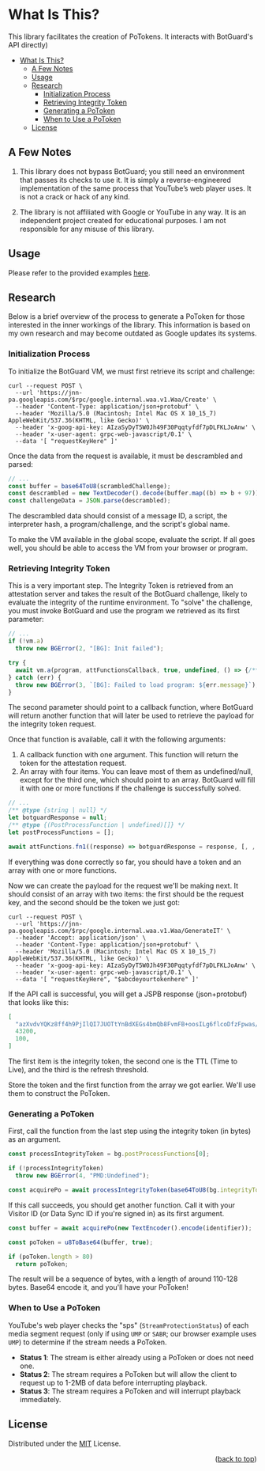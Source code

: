# What Is This?
This library facilitates the creation of PoTokens. It interacts with BotGuard's API directly)


- [What Is This?](#what-is-this)
  - [A Few Notes](#a-few-notes)
  - [Usage](#usage)
  - [Research](#research)
    - [Initialization Process](#initialization-process)
    - [Retrieving Integrity Token](#retrieving-integrity-token)
    - [Generating a PoToken](#generating-a-potoken)
    - [When to Use a PoToken](#when-to-use-a-potoken)
  - [License](#license)

## A Few Notes

1. This library does not bypass BotGuard; you still need an environment that passes its checks to use it. It is simply a reverse-engineered implementation of the same process that YouTube’s web player uses. It is not a crack or hack of any kind.

2. The library is not affiliated with Google or YouTube in any way. It is an independent project created for educational purposes. I am not responsible for any misuse of this library.

## Usage

Please refer to the provided examples [here](./examples/).

## Research

Below is a brief overview of the process to generate a PoToken for those interested in the inner workings of the library. This information is based on my own research and may become outdated as Google updates its systems.

### Initialization Process

To initialize the BotGuard VM, we must first retrieve its script and challenge:
```shell
curl --request POST \
  --url 'https://jnn-pa.googleapis.com/$rpc/google.internal.waa.v1.Waa/Create' \
  --header 'Content-Type: application/json+protobuf' \
  --header 'Mozilla/5.0 (Macintosh; Intel Mac OS X 10_15_7) AppleWebKit/537.36(KHTML, like Gecko)' \
  --header 'x-goog-api-key: AIzaSyDyT5W0Jh49F30Pqqtyfdf7pDLFKLJoAnw' \
  --header 'x-user-agent: grpc-web-javascript/0.1' \
  --data '[ "requestKeyHere" ]'
```

Once the data from the request is available, it must be descrambled and parsed:
```js
// ...
const buffer = base64ToU8(scrambledChallenge);
const descrambled = new TextDecoder().decode(buffer.map((b) => b + 97));
const challengeData = JSON.parse(descrambled);
```

The descrambled data should consist of a message ID, a script, the interpreter hash, a program/challenge, and the script's global name. 

To make the VM available in the global scope, evaluate the script. If all goes well, you should be able to access the VM from your browser or program.

### Retrieving Integrity Token

This is a very important step. The Integrity Token is retrieved from an attestation server and takes the result of the BotGuard challenge, likely to evaluate the integrity of the runtime environment. To "solve" the challenge, you must invoke BotGuard and use the program we retrieved as its first parameter:

```js
// ...
if (!vm.a)
  throw new BGError(2, "[BG]: Init failed");

try {
  await vm.a(program, attFunctionsCallback, true, undefined, () => {/** no-op */ });
} catch (err) {
  throw new BGError(3, `[BG]: Failed to load program: ${err.message}`);
}
```

The second parameter should point to a callback function, where BotGuard will return another function that will later be used to retrieve the payload for the integrity token request.

Once that function is available, call it with the following arguments:
1. A callback function with one argument. This function will return the token for the attestation request.
2. An array with four items. You can leave most of them as undefined/null, except for the third one, which should point to an array. BotGuard will fill it with one or more functions if the challenge is successfully solved.

```js
// ...
/** @type {string | null} */
let botguardResponse = null;
/** @type {(PostProcessFunction | undefined)[]} */
let postProcessFunctions = [];

await attFunctions.fn1((response) => botguardResponse = response, [, , postProcessFunctions,]);
```

If everything was done correctly so far, you should have a token and an array with one or more functions.

Now we can create the payload for the request we'll be making next. It should consist of an array with two items: the first should be the request key, and the second should be the token we just got:
  
```shell
curl --request POST \
  --url 'https://jnn-pa.googleapis.com/$rpc/google.internal.waa.v1.Waa/GenerateIT' \
  --header 'Accept: application/json' \
  --header 'Content-Type: application/json+protobuf' \
  --header 'Mozilla/5.0 (Macintosh; Intel Mac OS X 10_15_7) AppleWebKit/537.36(KHTML, like Gecko)' \
  --header 'x-goog-api-key: AIzaSyDyT5W0Jh49F30Pqqtyfdf7pDLFKLJoAnw' \
  --header 'x-user-agent: grpc-web-javascript/0.1' \
  --data '[ "requestKeyHere", "$abcdeyourtokenhere" ]'
```

If the API call is successful, you will get a JSPB response (json+protobuf) that looks like this:
```json
[
  "azXvdvYQKz8ff4h9PjIlQI7JUOTtYnBdXEGs4bmQb8FvmFB+oosILg6flcoDfzFpwas/hitYcUzx3Qm+DFtQ9slN",
  43200,
  100,
]
```

The first item is the integrity token, the second one is the TTL (Time to Live), and the third is the refresh threshold.

Store the token and the first function from the array we got earlier. We'll use them to construct the PoToken.

### Generating a PoToken

First, call the function from the last step using the integrity token (in bytes) as an argument.

```js
const processIntegrityToken = bg.postProcessFunctions[0];

if (!processIntegrityToken)
  throw new BGError(4, "PMD:Undefined");

const acquirePo = await processIntegrityToken(base64ToU8(bg.integrityToken));
```

If this call succeeds, you should get another function. Call it with your Visitor ID (or Data Sync ID if you're signed in) as its first argument.
```js
const buffer = await acquirePo(new TextEncoder().encode(identifier));

const poToken = u8ToBase64(buffer, true);

if (poToken.length > 80)
  return poToken;
```

The result will be a sequence of bytes, with a length of around 110-128 bytes. Base64 encode it, and you'll have your PoToken!

### When to Use a PoToken

YouTube's web player checks the "sps" (`StreamProtectionStatus`) of each media segment request (only if using `UMP` or `SABR`; our browser example uses `UMP`) to determine if the stream needs a PoToken.

- **Status 1**: The stream is either already using a PoToken or does not need one.
- **Status 2**: The stream requires a PoToken but will allow the client to request up to 1-2MB of data before interrupting playback.
- **Status 3**: The stream requires a PoToken and will interrupt playback immediately.

## License

Distributed under the [MIT](https://choosealicense.com/licenses/mit/) License.

<p align="right">
(<a href="#top">back to top</a>)
</p>
